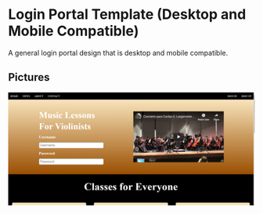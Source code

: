 # Login Portal Template (Desktop and Mobile Compatible)
A general login portal design that is desktop and mobile compatible.  

## Pictures

![WebPageImage1](https://github.com/MyNameIsAditya/ViolinLessons/blob/master/readme_images/image1.png)
